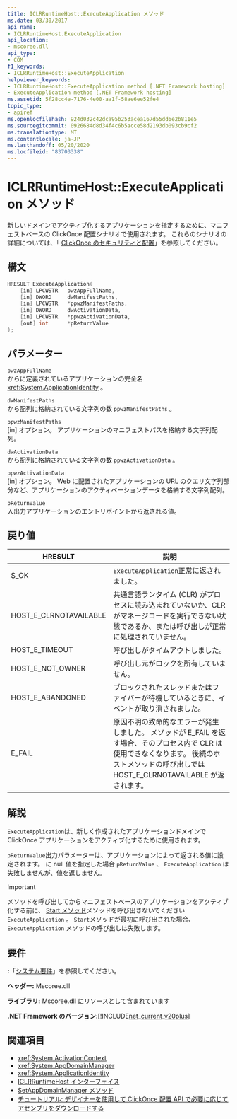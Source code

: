 ```yaml
---
title: ICLRRuntimeHost::ExecuteApplication メソッド
ms.date: 03/30/2017
api_name:
- ICLRRuntimeHost.ExecuteApplication
api_location:
- mscoree.dll
api_type:
- COM
f1_keywords:
- ICLRRuntimeHost::ExecuteApplication
helpviewer_keywords:
- ICLRRuntimeHost::ExecuteApplication method [.NET Framework hosting]
- ExecuteApplication method [.NET Framework hosting]
ms.assetid: 5f28cc4e-7176-4e00-aa1f-58ae6ee52fe4
topic_type:
- apiref
ms.openlocfilehash: 924d032c42dca95b253acea167d55dd6e2b811e5
ms.sourcegitcommit: 0926684d8d34f4c6b5acce58d2193db093cb9cf2
ms.translationtype: MT
ms.contentlocale: ja-JP
ms.lasthandoff: 05/20/2020
ms.locfileid: "83703338"
---
```

# <a name="iclrruntimehostexecuteapplication-method"></a>ICLRRuntimeHost::ExecuteApplication メソッド
新しいドメインでアクティブ化するアプリケーションを指定するために、マニフェストベースの ClickOnce 配置シナリオで使用されます。 これらのシナリオの詳細については、「 [ClickOnce のセキュリティと配置](/visualstudio/deployment/clickonce-security-and-deployment)」を参照してください。  
  
## <a name="syntax"></a>構文  
  
```cpp  
HRESULT ExecuteApplication(  
    [in] LPCWSTR   pwzAppFullName,  
    [in] DWORD     dwManifestPaths,  
    [in] LPCWSTR   *ppwzManifestPaths,  
    [in] DWORD     dwActivationData,  
    [in] LPCWSTR   *ppwzActivationData,  
    [out] int      *pReturnValue  
);  
```  
  
## <a name="parameters"></a>パラメーター  
 `pwzAppFullName`  
 からに定義されているアプリケーションの完全名 <xref:System.ApplicationIdentity> 。  
  
 `dwManifestPaths`  
 から配列に格納されている文字列の数 `ppwzManifestPaths` 。  
  
 `ppwzManifestPaths`  
 [in] オプション。 アプリケーションのマニフェストパスを格納する文字列配列。  
  
 `dwActivationData`  
 から配列に格納されている文字列の数 `ppwzActivationData` 。  
  
 `ppwzActivationData`  
 [in] オプション。 Web に配置されたアプリケーションの URL のクエリ文字列部分など、アプリケーションのアクティベーションデータを格納する文字列配列。  
  
 `pReturnValue`  
 入出力アプリケーションのエントリポイントから返される値。  
  
## <a name="return-value"></a>戻り値  
  
|HRESULT|説明|  
|-------------|-----------------|  
|S_OK|`ExecuteApplication`正常に返されました。|  
|HOST_E_CLRNOTAVAILABLE|共通言語ランタイム (CLR) がプロセスに読み込まれていないか、CLR がマネージコードを実行できない状態であるか、または呼び出しが正常に処理されていません。|  
|HOST_E_TIMEOUT|呼び出しがタイムアウトしました。|  
|HOST_E_NOT_OWNER|呼び出し元がロックを所有していません。|  
|HOST_E_ABANDONED|ブロックされたスレッドまたはファイバーが待機しているときに、イベントが取り消されました。|  
|E_FAIL|原因不明の致命的なエラーが発生しました。 メソッドが E_FAIL を返す場合、そのプロセス内で CLR は使用できなくなります。 後続のホストメソッドの呼び出しでは HOST_E_CLRNOTAVAILABLE が返されます。|  
  
## <a name="remarks"></a>解説  
 `ExecuteApplication`は、新しく作成されたアプリケーションドメインで ClickOnce アプリケーションをアクティブ化するために使用されます。  
  
 `pReturnValue`出力パラメーターは、アプリケーションによって返される値に設定されます。 に null 値を指定した場合 `pReturnValue` 、 `ExecuteApplication` は失敗しませんが、値を返しません。  
  
> [!IMPORTANT]
> メソッドを呼び出してからマニフェストベースのアプリケーションをアクティブ化する前に、 [Start メソッド](iclrruntimehost-start-method.md)メソッドを呼び出さないでください `ExecuteApplication` 。 `Start`メソッドが最初に呼び出された場合、 `ExecuteApplication` メソッドの呼び出しは失敗します。  
  
## <a name="requirements"></a>要件  
 **:**「[システム要件](../../get-started/system-requirements.md)」を参照してください。  
  
 **ヘッダー:** Mscoree.dll  
  
 **ライブラリ:** Mscoree.dll にリソースとして含まれています  
  
 **.NET Framework のバージョン:**[!INCLUDE[net_current_v20plus](../../../../includes/net-current-v20plus-md.md)]  
  
## <a name="see-also"></a>関連項目

- <xref:System.ActivationContext>
- <xref:System.AppDomainManager>
- <xref:System.ApplicationIdentity>
- [ICLRRuntimeHost インターフェイス](iclrruntimehost-interface.md)
- [SetAppDomainManager メソッド](ihostcontrol-setappdomainmanager-method.md)
- [チュートリアル: デザイナーを使用して ClickOnce 配置 API で必要に応じてアセンブリをダウンロードする](/visualstudio/deployment/walkthrough-downloading-assemblies-on-demand-with-the-clickonce-deployment-api-using-the-designer)
